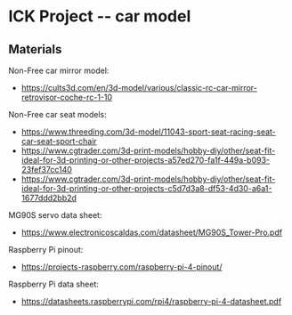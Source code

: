 # ICK Project -- car model

## Materials
Non-Free car mirror model:
- https://cults3d.com/en/3d-model/various/classic-rc-car-mirror-retrovisor-coche-rc-1-10

Non-Free car seat models:
- https://www.threeding.com/3d-model/11043-sport-seat-racing-seat-car-seat-sport-chair
- https://www.cgtrader.com/3d-print-models/hobby-diy/other/seat-fit-ideal-for-3d-printing-or-other-projects-a57ed270-fa1f-449a-b093-23fef37cc140
- https://www.cgtrader.com/3d-print-models/hobby-diy/other/seat-fit-ideal-for-3d-printing-or-other-projects-c5d7d3a8-df53-4d30-a6a1-1677ddd2bb2d

MG90S servo data sheet:
- https://www.electronicoscaldas.com/datasheet/MG90S_Tower-Pro.pdf

Raspberry Pi pinout:
- https://projects-raspberry.com/raspberry-pi-4-pinout/

Raspberry Pi data sheet:
- https://datasheets.raspberrypi.com/rpi4/raspberry-pi-4-datasheet.pdf
